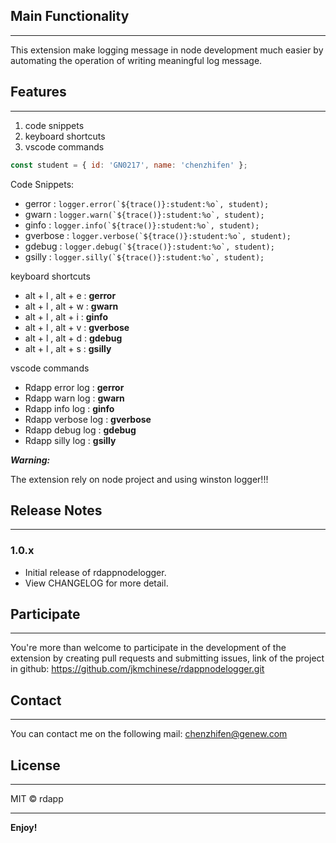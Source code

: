 ## Main Functionality

---

This extension make logging message in node development much easier by automating the operation of writing meaningful log message.

## Features

---

1. code snippets
1. keyboard shortcuts
1. vscode commands

```javascript
const student = { id: 'GN0217', name: 'chenzhifen' };
```

Code Snippets:

- gerror : `` logger.error(`${trace()}:student:%o`, student); ``
- gwarn : `` logger.warn(`${trace()}:student:%o`, student); ``
- ginfo : `` logger.info(`${trace()}:student:%o`, student); ``
- gverbose : `` logger.verbose(`${trace()}:student:%o`, student); ``
- gdebug : `` logger.debug(`${trace()}:student:%o`, student); ``
- gsilly : `` logger.silly(`${trace()}:student:%o`, student); ``

keyboard shortcuts

- alt + l , alt + e : **gerror**
- alt + l , alt + w : **gwarn**
- alt + l , alt + i : **ginfo**
- alt + l , alt + v : **gverbose**
- alt + l , alt + d : **gdebug**
- alt + l , alt + s : **gsilly**

vscode commands

- Rdapp error log : **gerror**
- Rdapp warn log : **gwarn**
- Rdapp info log : **ginfo**
- Rdapp verbose log : **gverbose**
- Rdapp debug log : **gdebug**
- Rdapp silly log : **gsilly**

**_Warning:_**

The extension rely on node project and using winston logger!!!

## Release Notes

---

### 1.0.x

- Initial release of rdappnodelogger.
- View CHANGELOG for more detail.

## Participate

---

You're more than welcome to participate in the development of the extension by creating pull requests and submitting issues, link of the project in github: https://github.com/jkmchinese/rdappnodelogger.git

## Contact

---

You can contact me on the following mail: chenzhifen@genew.com

## License

---

MIT &copy; rdapp

---

**Enjoy!**
